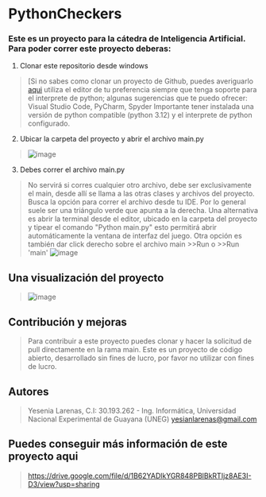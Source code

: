 ﻿# PythonCheckers

 ### Este es un proyecto para la cátedra de Inteligencia Artificial. Para poder correr este proyecto deberas:

1. Clonar este repositorio desde windows
>  [Si no sabes como clonar un proyecto de Github, puedes averiguarlo [aqui](https://www.youtube.com/watch?v=S2LajHX302w) utiliza el editor de tu preferencia siempre que tenga soporte para el interprete de python; algunas sugerencias que te puedo ofrecer: Visual Studio Code, PyCharm, Spyder
> Importante tener instalada una versión de python compatible (python 3.12) y el interprete de python configurado.
2. Ubicar la carpeta del proyecto y abrir el archivo main.py
> ![image](https://github.com/user-attachments/assets/c67811ee-e530-481c-b8a8-8bd7c13bce7c) 
3. Debes correr el archivo main.py
> No servirá si corres cualquier otro archivo, debe ser exclusivamente el main, desde allí se llama a las otras clases y archivos del proyecto.
> Busca la opción para correr el archivo desde tu IDE. Por lo general suele ser una triángulo verde que apunta a la derecha.
> Una alternativa es abrir la terminal desde el editor, ubicado en la carpeta del proyecto y tipear el comando "Python main.py" esto permitirá abrir automáticamente la ventana de interfaz del juego.
> Otra opción es también dar click derecho sobre el archivo main >>Run o >>Run 'main'
> ![image](https://github.com/user-attachments/assets/2d7581e7-3c64-4359-a90c-3ec8846f6b01)

 ## Una visualización del proyecto

> ![image](https://github.com/user-attachments/assets/d1ab78ab-c54c-41d0-8f3f-9c9108b96eac)

 ## Contribución y mejoras

> Para contribuir a este proyecto puedes clonar y hacer la solicitud de pull directamente en la rama main. Este es un proyecto de código abierto, desarrollado sin fines de lucro, por favor no utilizar con fines de lucro.

 ## Autores

> Yesenia Larenas, C.I: 30.193.262 - Ing. Informática, Universidad Nacional Experimental de Guayana (UNEG)
> yesianlarenas@gmail.com

## Puedes conseguir más información de este proyecto aqui

> https://drive.google.com/file/d/1B62YADlkYGR848PBlBkRTIjz8AE3I-D3/view?usp=sharing
 
